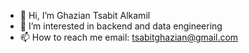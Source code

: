 - 👋 Hi, I’m Ghazian Tsabit Alkamil
- 👀 I’m interested in backend and data engineering
- 📫 How to reach me email: tsabitghazian@gmail.com

